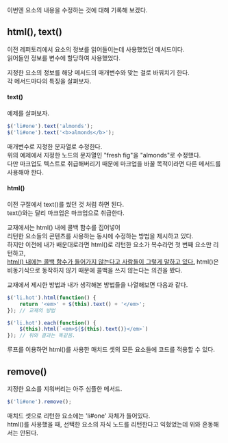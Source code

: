 <p>
이번엔 요소의 내용을 수정하는 것에 대해
기록해 보겠다.
</p>

## html(), text()

<p>
이전 레퍼토리에서 요소의 정보를 읽어들이는데 사용했었던 메서드이다.<br />
읽어들인 정보를 변수에 할당하여 사용했었다.
</p>

<p>
지정한 요소의 정보를 해당 메서드의 매개변수와 맞는 걸로 바꿔치기 한다.<br />
각 메서드마다의 특징을 살펴보자.
</p>

#### text()

<p>예제를 살펴보자.</p>

```javascript
$('li#one').text('almonds');
$('li#one').text('<b>almonds</b>');
```

<p>
매개변수로 지정한 문자열로 수정한다.<br />
위의 예제에서 지정한 노드의 문자열인 "fresh fig"을 "almonds"로 수정했다.<br />
다만 마크업도 텍스트로 취급해버리기 때문에 마크업을 바꿀 목적이라면 다른 메서드를 사용해야 한다.
</p>

#### html()

<p>
이전 구절에서 text()를 썼던 것 처럼 하면 된다.<br />
text()와는 달리 마크업은 마크업으로 취급한다.
</p>

<p>
교재에서는 html() 내에 콜백 함수를 집어넣어<br />
리턴한 요소들의 콘텐츠를 사용하는 동시에 수정하는 방법을 제시하고 있다.<br />
하지만 이전에 내가 배운대로라면 html()로 리턴한 요소가 복수라면 첫 번째 요소만 리턴하고,<br /><a href="https://forum.jquery.com/topic/jquery-html-callback">html() 내에는 콜백 함수가 들어가지 않는다고 사람들이 그렇게 말하고 있다.</a> html()은 비동기식으로 동작하지 않기 때문에 콜백을 쓰지 않는다는 의견을 봤다.
</p>

<p>교재에서 제시한 방법과 내가 생각해본 방법들을 나열해보면 다음과 같다.</p>

```javascript
$('li.hot').html(function() {
    return '<em>' + $(this).text() + '</em>';
}); // 교재의 방법

$('li.hot').each(function() {
    $(this).html(`<em>${$(this).text()}</em>`)
}); // 위와 결과는 똑같음.
```
<p>루프를 이용하면 html()를 사용한 매치드 셋의 모든 요소들에 코드를 적용할 수 있다.</p>

## remove()

<p>지정한 요소를 지워버리는 아주 심플한 메서드.</p>


```javascript
$('li#one').remove();
```
<p>
매치드 셋으로 리턴한 요소에는 'li#one' 자체가 들어있다.<br />
html()를 사용했을 때, 선택한 요소의 자식 노드를 리턴한다고 익혔었는데 위와 혼동해서는 안된다.
</p>